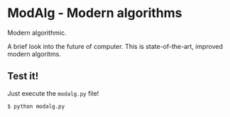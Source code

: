 # ModAlg - Modern algorithms

Modern algorithmic.

A brief look into the future of computer. This is state-of-the-art, improved modern algoritms.

## Test it!

Just execute the `modalg.py` file!

```bash
$ python modalg.py
```
